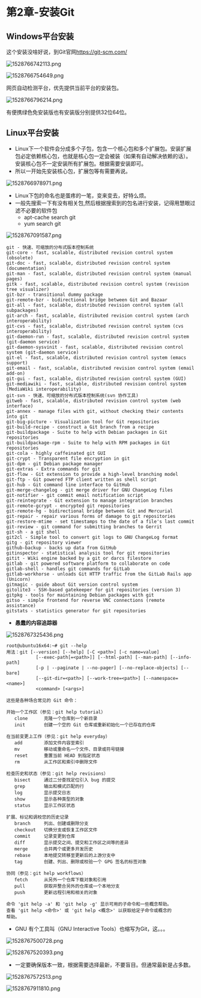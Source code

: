 # 第2章-安装Git

## Windows平台安装

这个安装没啥好说，到Git官网<https://git-scm.com/>


![1528766742113.png](image/1528766742113.png)

![1528766754649.png](image/1528766754649.png)

网页自动检测平台，优先提供当前平台的安装包。


![1528766796214.png](image/1528766796214.png)

有便携绿色免安装版也有安装版分别提供32位64位。

## Linux平台安装

* Linux下一个软件会分成多个子包，包含一个核心包和多个扩展包。安装扩展包必定依赖核心包，也就是核心包一定会被装（如果有自动解决依赖的话）。安装核心包不一定安装所有扩展包。根据需要安装即可。
* 所以一开始先安装核心包，扩展包等有需要再说。

![1528766978971.png](image/1528766978971.png)

* Linux下包的命名也是蛋疼的一笔，变来变去，好特么烦。
* 一般先搜索一下有没有相关包,然后根据搜索到的包名进行安装，记得用慧眼过滤不必要的软件包
  * apt-cache search git
  * yum search git

![1528767091587.png](image/1528767091587.png)

```
git - 快速、可缩放的分布式版本控制系统
git-core - fast, scalable, distributed revision control system (obsolete)
git-doc - fast, scalable, distributed revision control system (documentation)
git-man - fast, scalable, distributed revision control system (manual pages)
gitk - fast, scalable, distributed revision control system (revision tree visualizer)
git-bzr - transitional dummy package
git-remote-bzr - bidirectional bridge between Git and Bazaar
git-all - fast, scalable, distributed revision control system (all subpackages)
git-arch - fast, scalable, distributed revision control system (arch interoperability)
git-cvs - fast, scalable, distributed revision control system (cvs interoperability)
git-daemon-run - fast, scalable, distributed revision control system (git-daemon service)
git-daemon-sysvinit - fast, scalable, distributed revision control system (git-daemon service)
git-el - fast, scalable, distributed revision control system (emacs support)
git-email - fast, scalable, distributed revision control system (email add-on)
git-gui - fast, scalable, distributed revision control system (GUI)
git-mediawiki - fast, scalable, distributed revision control system (MediaWiki interoperability)
git-svn - 快速、可缩放的分布式版本控制系统(svn 协作工具)
gitweb - fast, scalable, distributed revision control system (web interface)
git-annex - manage files with git, without checking their contents into git
git-big-picture - Visualization tool for Git repositories
git-build-recipe - construct a Git branch from a recipe
git-buildpackage - Suite to help with Debian packages in Git repositories
git-buildpackage-rpm - Suite to help with RPM packages in Git repositories
git-cola - highly caffeinated git GUI
git-crypt - Transparent file encryption in git
git-dpm - git Debian package manager
git-extras - Extra commands for git
git-flow - Git extension to provide a high-level branching model
git-ftp - Git powered FTP client written as shell script
git-hub - Git command line interface to GitHub
git-merge-changelog - git merge driver for GNU ChangeLog files
git-notifier - git commit email notification script
git-reintegrate - Git extension to manage integration branches
git-remote-gcrypt - encrypted git repositories
git-remote-hg - bidirectional bridge between Git and Mercurial
git-repair - repair various forms of damage to git repositories
git-restore-mtime - set timestamps to the date of a file's last commit
git-review - git command for submitting branches to Gerrit
git-sh - a git shell
git2cl - Simple tool to convert git logs to GNU ChangeLog format
gitg - git repository viewer
github-backup - backs up data from GitHub
gitinspector - statistical analysis tool for git repositories
gitit - Wiki engine backed by a git or darcs filestore
gitlab - git powered software platform to collaborate on code
gitlab-shell - handles git commands for GitLab
gitlab-workhorse - unloads Git HTTP traffic from the GitLab Rails app (Unicorn)
gitmagic - guide about Git version control system
gitolite3 - SSH-based gatekeeper for git repositories (version 3)
gitpkg - tools for maintaining Debian packages with git
gitso - simple frontend for reverse VNC connections (remote assistance)
gitstats - statistics generator for git repositories
```
* **愚蠢的内容追踪器**

![1528767325436.png](image/1528767325436.png)

```
root@ubuntu16x64:~# git --help
用法：git [--version] [--help] [-C <path>] [-c name=value]
           [--exec-path[=<path>]] [--html-path] [--man-path] [--info-path]
           [-p | --paginate | --no-pager] [--no-replace-objects] [--bare]
           [--git-dir=<path>] [--work-tree=<path>] [--namespace=<name>]
           <command> [<args>]

这些是各种场合常见的 Git 命令：

开始一个工作区（参见：git help tutorial）
   clone      克隆一个仓库到一个新目录
   init       创建一个空的 Git 仓库或重新初始化一个已存在的仓库

在当前变更上工作（参见：git help everyday）
   add        添加文件内容至索引
   mv         移动或重命名一个文件、目录或符号链接
   reset      重置当前 HEAD 到指定状态
   rm         从工作区和索引中删除文件

检查历史和状态（参见：git help revisions）
   bisect     通过二分查找定位引入 bug 的提交
   grep       输出和模式匹配的行
   log        显示提交日志
   show       显示各种类型的对象
   status     显示工作区状态

扩展、标记和调校您的历史记录
   branch     列出、创建或删除分支
   checkout   切换分支或恢复工作区文件
   commit     记录变更到仓库
   diff       显示提交之间、提交和工作区之间等的差异
   merge      合并两个或更多开发历史
   rebase     本地提交转移至更新后的上游分支中
   tag        创建、列出、删除或校验一个 GPG 签名的标签对象

协同（参见：git help workflows）
   fetch      从另外一个仓库下载对象和引用
   pull       获取并整合另外的仓库或一个本地分支
   push       更新远程引用和相关的对象

命令 'git help -a' 和 'git help -g' 显示可用的子命令和一些概念帮助。
查看 'git help <命令>' 或 'git help <概念>' 以获取给定子命令或概念的
帮助。
```

* GNU 有个工具叫（GNU Interactive Tools）也缩写为Git，这。。。

![1528767500728.png](image/1528767500728.png)

![1528767520393.png](image/1528767520393.png)

* 一定要确保版本一致，根据需要选择最新，不要盲目。但通常最新是占多数。

![1528767572513.png](image/1528767572513.png)

![1528767911810.png](image/1528767911810.png)






























##
